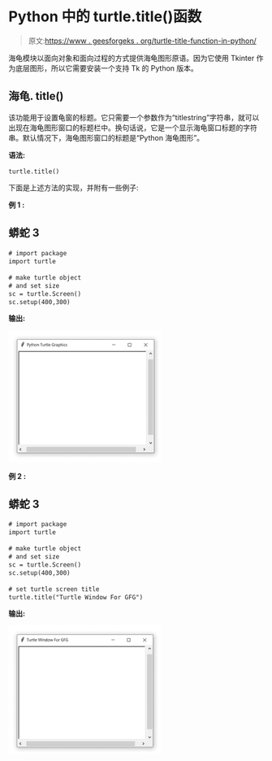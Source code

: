 # Python 中的 turtle.title()函数

> 原文:[https://www . geesforgeks . org/turtle-title-function-in-python/](https://www.geeksforgeeks.org/turtle-title-function-in-python/)

海龟模块以面向对象和面向过程的方式提供海龟图形原语。因为它使用 Tkinter 作为底层图形，所以它需要安装一个支持 Tk 的 Python 版本。

## 海龟. title()

该功能用于设置龟窗的标题。它只需要一个参数作为“titlestring”字符串，就可以出现在海龟图形窗口的标题栏中。换句话说，它是一个显示海龟窗口标题的字符串。默认情况下，海龟图形窗口的标题是“Python 海龟图形”。

**语法:**

```
turtle.title()

```

下面是上述方法的实现，并附有一些例子:

**例 1 :**

## 蟒蛇 3

```
# import package
import turtle

# make turtle object 
# and set size
sc = turtle.Screen()
sc.setup(400,300)
```

**输出:**

![](img/04bd96d2226850796ce480c7852626ac.png)

**例 2 :**

## 蟒蛇 3

```
# import package
import turtle

# make turtle object 
# and set size
sc = turtle.Screen()
sc.setup(400,300)

# set turtle screen title
turtle.title("Turtle Window For GFG")
```

**输出:**

![](img/5b47b586aeac8bb6228fff0859efa8ba.png)